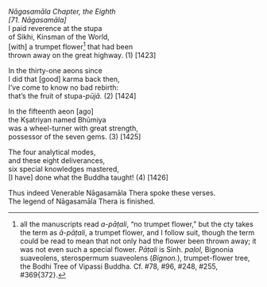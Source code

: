 *Nāgasamāla Chapter, the Eighth*  
*\[71. Nāgasamāla\]*  
I paid reverence at the stupa  
of Sikhi, Kinsman of the World,  
\[with\] a trumpet flower[^1] that had been  
thrown away on the great highway. (1) \[1423\]

In the thirty-one aeons since  
I did that \[good\] karma back then,  
I’ve come to know no bad rebirth:  
that’s the fruit of stupa-*pūjā.* (2) \[1424\]

In the fifteenth aeon \[ago\]  
the Kṣatriyan named Bhūmiya  
was a wheel-turner with great strength,  
possessor of the seven gems. (3) \[1425\]

The four analytical modes,  
and these eight deliverances,  
six special knowledges mastered,  
\[I have\] done what the Buddha taught! (4) \[1426\]

Thus indeed Venerable Nāgasamāla Thera spoke these verses.  
The legend of Nāgasamāla Thera is finished.  
[^1]: all the manuscripts read *a*-*pāṭali*, “no trumpet flower,” but
    the cty takes the term as *ā-pāṭali*, a trumpet flower, and I follow
    suit, though the term could be read to mean that not only had the
    flower been thrown away; it was not even such a special flower.
    *Pāṭali* is Sinh. *paḷol,* Bignonia suaveolens, sterospermum
    suaveolens (*Bignon.*), trumpet-flower tree, the Bodhi Tree of
    Vipassi Buddha. Cf. \#78, \#96, \#248, \#255, \#369{372}.
